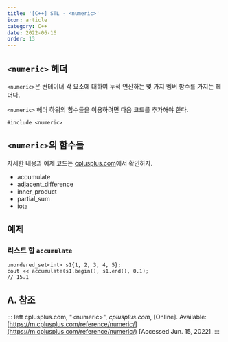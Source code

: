 ```yaml
---
title: '[C++] STL - <numeric>'
icon: article
category: C++
date: 2022-06-16
order: 13
---
```


## `<numeric>` 헤더
`<numeric>`은 컨테이너 각 요소에 대하여 누적 연산하는 몇 가지 멤버 함수를 가지는 헤더다.

`<numeric>` 헤더 하위의 함수들을 이용하려면 다음 코드를 추가해야 한다.

```cpp:no-line-numbers
#include <numeric>
```

## `<numeric>`의 함수들
자세한 내용과 예제 코드는 [cplusplus.com](https://m.cplusplus.com/reference/numeric/)에서 확인하자.

- accumulate
- adjacent_difference
- inner_product
- partial_sum
- iota

## 예제
### 리스트 합 `accumulate`
```cpp:no-line-numbers
unordered_set<int> s1{1, 2, 3, 4, 5};
cout << accumulate(s1.begin(), s1.end(), 0.1);
// 15.1
```

## A. 참조
::: left
cplusplus.com, "&lt;numeric&gt;", *cplusplus.com*, [Online]. Available: [https://m.cplusplus.com/reference/numeric/](https://m.cplusplus.com/reference/numeric/) [Accessed Jun. 15, 2022].
:::
